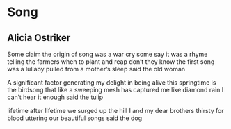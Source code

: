 # Song
## Alicia Ostriker
Some claim the origin of song
was a war cry
some say it was a rhyme
telling the farmers when to plant and reap
don’t they know the first song was a lullaby
pulled from a mother’s sleep
said the old woman

A significant
factor generating my delight in being
alive this springtime
is the birdsong
that like a sweeping mesh has captured me
like diamond rain I can’t
hear it enough said the tulip

lifetime after lifetime
we surged up the hill
I and my dear brothers
thirsty for blood
uttering
our beautiful songs
said the dog